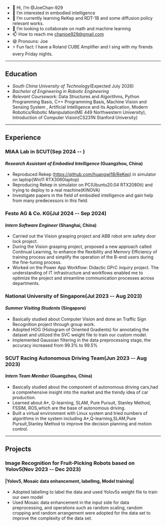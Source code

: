 - 👋 Hi, I’m @JoeChan-929
- 👀 I’m interested in embodied intelligence
- 🌱 I’m currently learning ReKep and RDT-1B and some diffusion policy relevant works.
- 💞️ I’m looking to collaborate on math and machine learning
- 📫 How to reach me chanjoe929@gmail.com
- 😄 Pronouns: Joe
- ⚡ Fun fact: I have a Roland CUBE Amplifier and I sing with my firends every Friday nights.

----
## Education
- *South China University of Technology*(Expected July 2026)
- *Bachelor of Engineering in Robotic Engineering*
- *Relevant Coursework*: Data Structures and Algorithms, Python Programming Basis, C++ Programming Basis, Machine Vision and Sensing System , Artificial Intelligence and its Application, Modern Robotics/Robotic Manipulation(ME 449 Northwestern University), Introduction of Computer Vision(CS231N Stanford University) 
----
## Experience
### **MIAA Lab in SCUT**(Sep 2024 --  )
#### *Research Assistant of Embodied Intelligence* (Guangzhou, China)
- Reproduced Rekep (https://github.com/huangwl18/ReKep) in simulator on laptop(Win11 RTX3060laptop)
- Reproducing Rekep in simulator on PC(Ubuntu20.04 RTX2080ti) and trying to deploy to a real machine(KINOVA)
- Investigate papers in the field of embodied intelligence and gain help from many predecessors in this field.
### **Festo AG \& Co. KG**(Jul 2024 -- Sep 2024)
#### *Intern Software Engineer* (Shanghai, China)
- Carried out the Vision grasping project and ABB robot arm safety door lock project.
- During the Vision grasping project, proposed a new approach called Continual Learning, to enhance the flexibility and Memory Efficiency of training process and simplify the operation of the B-end users during the fine-tuning process.
- Worked on the Power App Workflow: Didactic GPrC inquiry project. The understanding of IT infrastructure and workflows enabled me to optimize the project and streamline communication processes across departments.
### **National University of Singapore**(Jul 2023 -- Aug 2023)
#### *Summer Visiting Students* (Singapore)
- Basically studied about Computer Vision and done an Traffic Sign Recognition project through group work.
- Adopted HOG (Histogram of Oriented Gradients) for annotating the dataset and utilized the SVC weight file to train our custom model.
- Implemented Gaussian filtering in the data preprocessing stage, the accuracy increased from 99.3\% to 99.5\%
### **SCUT Racing Autonomous Driving Team**(Jun 2023 -- Aug 2023)
#### *Intern Team Member* (Guangzhou, China)
- Basically studied about the component of autonomous driving cars,had a comprehensive insight into the market and the trendy idea of car production.
- Learned about A*, Q-learning, SLAM, Pure Pursuit, Stanley Method, FSSIM, ROS,which are the base of autonomous driving.
- Built a virtual environment with Linux system and tried numbers of algorithms in the system including A*,Q-learning,SLAM,Pure Pursuit,Stanley Method to improve the decision planning and motion control.
----
## Projects
### **Image Recognition for Fruit-Picking Robots based on Yolov5**(Nov 2023 -- Dec 2023)
####  |Yolov5, Mosaic data enhancement, labelImg, Model training|
- Adopted labelImg to label the data and used Yolov5s weight file to train our own model
- Used Mosaic data enhancement in the input side for data preprocessing, and operations such as random scaling, random cropping and random arrangement were adopted for the data set to improve the complexity of the data set.

<!---
JoeChan-929/JoeChan-929 is a ✨ special ✨ repository because its `README.md` (this file) appears on your GitHub profile.
You can click the Preview link to take a look at your changes.
--->
